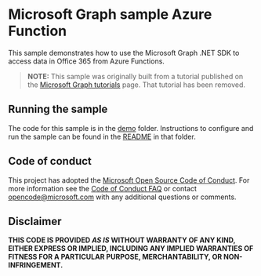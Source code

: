 # Microsoft Graph sample Azure Function

This sample demonstrates how to use the Microsoft Graph .NET SDK to access data in Office 365 from Azure Functions.

> **NOTE:** This sample was originally built from a tutorial published on the [Microsoft Graph tutorials](https://docs.microsoft.com/graph/tutorials) page. That tutorial has been removed.

## Running the sample

The code for this sample is in the [demo](demo) folder. Instructions to configure and run the sample can be found in the [README](demo/README.md) in that folder.

## Code of conduct

This project has adopted the [Microsoft Open Source Code of Conduct](https://opensource.microsoft.com/codeofconduct/). For more information see the [Code of Conduct FAQ](https://opensource.microsoft.com/codeofconduct/faq/) or contact [opencode@microsoft.com](mailto:opencode@microsoft.com) with any additional questions or comments.

## Disclaimer

**THIS CODE IS PROVIDED _AS IS_ WITHOUT WARRANTY OF ANY KIND, EITHER EXPRESS OR IMPLIED, INCLUDING ANY IMPLIED WARRANTIES OF FITNESS FOR A PARTICULAR PURPOSE, MERCHANTABILITY, OR NON-INFRINGEMENT.**
